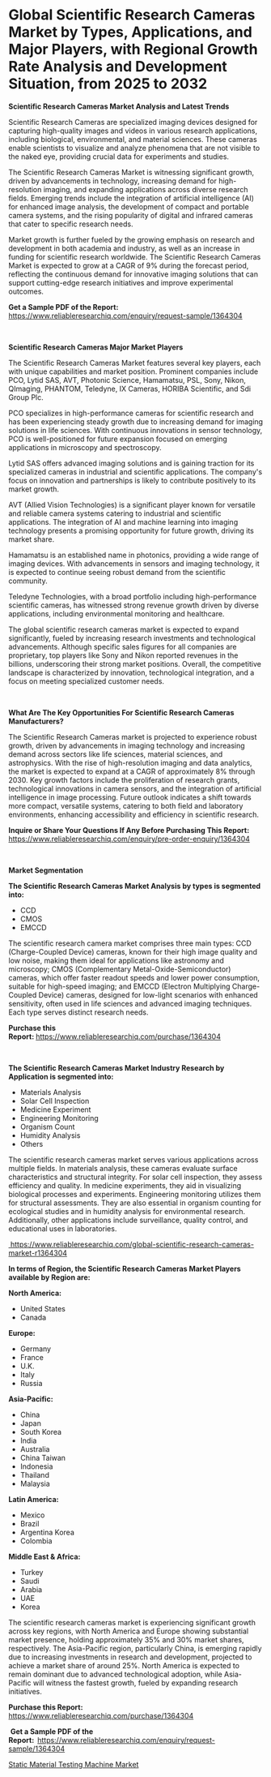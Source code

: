 <p><h1>Global Scientific Research Cameras Market by Types, Applications, and Major Players, with Regional Growth Rate Analysis and Development Situation, from 2025 to 2032</h1></p><p><strong>Scientific Research Cameras Market Analysis and Latest Trends</strong></p>
<p><p>Scientific Research Cameras are specialized imaging devices designed for capturing high-quality images and videos in various research applications, including biological, environmental, and material sciences. These cameras enable scientists to visualize and analyze phenomena that are not visible to the naked eye, providing crucial data for experiments and studies.</p><p>The Scientific Research Cameras Market is witnessing significant growth, driven by advancements in technology, increasing demand for high-resolution imaging, and expanding applications across diverse research fields. Emerging trends include the integration of artificial intelligence (AI) for enhanced image analysis, the development of compact and portable camera systems, and the rising popularity of digital and infrared cameras that cater to specific research needs. </p><p>Market growth is further fueled by the growing emphasis on research and development in both academia and industry, as well as an increase in funding for scientific research worldwide. The Scientific Research Cameras Market is expected to grow at a CAGR of 9% during the forecast period, reflecting the continuous demand for innovative imaging solutions that can support cutting-edge research initiatives and improve experimental outcomes.</p></p>
<p><strong>Get a Sample PDF of the Report:&nbsp;</strong> <a href="https://www.reliableresearchiq.com/enquiry/request-sample/1364304?utm_campaign=3136&utm_medium=2&utm_source=Github&utm_content=ia&utm_term=12042025&utm_id=scientific-research-cameras">https://www.reliableresearchiq.com/enquiry/request-sample/1364304</a></p>
<p>&nbsp;</p>
<p><strong>Scientific Research Cameras Major Market Players</strong></p>
<p><p>The Scientific Research Cameras Market features several key players, each with unique capabilities and market position. Prominent companies include PCO, Lytid SAS, AVT, Photonic Science, Hamamatsu, PSL, Sony, Nikon, QImaging, PHANTOM, Teledyne, IX Cameras, HORIBA Scientific, and Sdi Group Plc.</p><p>PCO specializes in high-performance cameras for scientific research and has been experiencing steady growth due to increasing demand for imaging solutions in life sciences. With continuous innovations in sensor technology, PCO is well-positioned for future expansion focused on emerging applications in microscopy and spectroscopy.</p><p>Lytid SAS offers advanced imaging solutions and is gaining traction for its specialized cameras in industrial and scientific applications. The company's focus on innovation and partnerships is likely to contribute positively to its market growth.</p><p>AVT (Allied Vision Technologies) is a significant player known for versatile and reliable camera systems catering to industrial and scientific applications. The integration of AI and machine learning into imaging technology presents a promising opportunity for future growth, driving its market share.</p><p>Hamamatsu is an established name in photonics, providing a wide range of imaging devices. With advancements in sensors and imaging technology, it is expected to continue seeing robust demand from the scientific community.</p><p>Teledyne Technologies, with a broad portfolio including high-performance scientific cameras, has witnessed strong revenue growth driven by diverse applications, including environmental monitoring and healthcare.</p><p>The global scientific research cameras market is expected to expand significantly, fueled by increasing research investments and technological advancements. Although specific sales figures for all companies are proprietary, top players like Sony and Nikon reported revenues in the billions, underscoring their strong market positions. Overall, the competitive landscape is characterized by innovation, technological integration, and a focus on meeting specialized customer needs.</p></p>
<p>&nbsp;</p>
<p><strong>What Are The Key Opportunities For Scientific Research Cameras Manufacturers?</strong></p>
<p><p>The Scientific Research Cameras market is projected to experience robust growth, driven by advancements in imaging technology and increasing demand across sectors like life sciences, material sciences, and astrophysics. With the rise of high-resolution imaging and data analytics, the market is expected to expand at a CAGR of approximately 8% through 2030. Key growth factors include the proliferation of research grants, technological innovations in camera sensors, and the integration of artificial intelligence in image processing. Future outlook indicates a shift towards more compact, versatile systems, catering to both field and laboratory environments, enhancing accessibility and efficiency in scientific research.</p></p>
<p><strong>Inquire or Share Your Questions If Any Before Purchasing This Report:</strong> <a href="https://www.reliableresearchiq.com/enquiry/pre-order-enquiry/1364304?utm_campaign=3136&utm_medium=2&utm_source=Github&utm_content=ia&utm_term=12042025&utm_id=scientific-research-cameras">https://www.reliableresearchiq.com/enquiry/pre-order-enquiry/1364304</a></p>
<p>&nbsp;</p>
<p><strong>Market Segmentation</strong></p>
<p><strong>The Scientific Research Cameras Market Analysis by types is segmented into:</strong></p>
<p><ul><li>CCD</li><li>CMOS</li><li>EMCCD</li></ul></p>
<p><p>The scientific research camera market comprises three main types: CCD (Charge-Coupled Device) cameras, known for their high image quality and low noise, making them ideal for applications like astronomy and microscopy; CMOS (Complementary Metal-Oxide-Semiconductor) cameras, which offer faster readout speeds and lower power consumption, suitable for high-speed imaging; and EMCCD (Electron Multiplying Charge-Coupled Device) cameras, designed for low-light scenarios with enhanced sensitivity, often used in life sciences and advanced imaging techniques. Each type serves distinct research needs.</p></p>
<p><strong>Purchase this Report:&nbsp;</strong><a href="https://www.reliableresearchiq.com/purchase/1364304?utm_campaign=3136&utm_medium=2&utm_source=Github&utm_content=ia&utm_term=12042025&utm_id=scientific-research-cameras">https://www.reliableresearchiq.com/purchase/1364304</a></p>
<p>&nbsp;</p>
<p><strong>The Scientific Research Cameras Market Industry Research by Application is segmented into:</strong></p>
<p><ul><li>Materials Analysis</li><li>Solar Cell Inspection</li><li>Medicine Experiment</li><li>Engineering Monitoring</li><li>Organism Count</li><li>Humidity Analysis</li><li>Others</li></ul></p>
<p><p>The scientific research cameras market serves various applications across multiple fields. In materials analysis, these cameras evaluate surface characteristics and structural integrity. For solar cell inspection, they assess efficiency and quality. In medicine experiments, they aid in visualizing biological processes and experiments. Engineering monitoring utilizes them for structural assessments. They are also essential in organism counting for ecological studies and in humidity analysis for environmental research. Additionally, other applications include surveillance, quality control, and educational uses in laboratories.</p></p>
<p><a href="https://www.reliableresearchiq.com/global-scientific-research-cameras-market-r1364304?utm_campaign=3136&utm_medium=2&utm_source=Github&utm_content=ia&utm_term=12042025&utm_id=scientific-research-cameras">&nbsp;https://www.reliableresearchiq.com/global-scientific-research-cameras-market-r1364304</a></p>
<p><strong>In terms of Region, the Scientific Research Cameras Market Players available by Region are:</strong></p>
<p>
    <p> <strong> North America: </strong>
        <ul>
            <li>United States</li>
            <li>Canada</li>
        </ul>
        </p> 
    <p> <strong> Europe: </strong>
        <ul>
            <li>Germany</li>
            <li>France</li>
            <li>U.K.</li>
            <li>Italy</li>
            <li>Russia</li>
        </ul>
        </p> 
    <p> <strong> Asia-Pacific: </strong>
        <ul>
            <li>China</li>
            <li>Japan</li>
            <li>South Korea</li>
            <li>India</li>
            <li>Australia</li>
            <li>China Taiwan</li>
            <li>Indonesia</li>
            <li>Thailand</li>
            <li>Malaysia</li>
        </ul>
        </p> 
    <p> <strong> Latin America: </strong>
        <ul>
            <li>Mexico</li>
            <li>Brazil</li>
            <li>Argentina Korea</li>
            <li>Colombia</li>
        </ul>
        </p> 
    <p> <strong> Middle East & Africa: </strong>
        <ul>
            <li>Turkey</li>
            <li>Saudi</li>
            <li>Arabia</li>
            <li>UAE</li>
            <li>Korea</li>
        </ul>
    </p>
    </p>
<p><p>The scientific research cameras market is experiencing significant growth across key regions, with North America and Europe showing substantial market presence, holding approximately 35% and 30% market shares, respectively. The Asia-Pacific region, particularly China, is emerging rapidly due to increasing investments in research and development, projected to achieve a market share of around 25%. North America is expected to remain dominant due to advanced technological adoption, while Asia-Pacific will witness the fastest growth, fueled by expanding research initiatives.</p></p>
<p><strong>Purchase this Report: </strong><a href="https://www.reliableresearchiq.com/purchase/1364304?utm_campaign=3136&utm_medium=2&utm_source=Github&utm_content=ia&utm_term=12042025&utm_id=scientific-research-cameras">https://www.reliableresearchiq.com/purchase/1364304</a></p>
<p>&nbsp;<strong>Get a Sample PDF of the Report:&nbsp;&nbsp;</strong><a href="https://www.reliableresearchiq.com/enquiry/request-sample/1364304?utm_campaign=3136&utm_medium=2&utm_source=Github&utm_content=ia&utm_term=12042025&utm_id=scientific-research-cameras">https://www.reliableresearchiq.com/enquiry/request-sample/1364304</a></p>
<p><strong></strong></p>
<p><p><a href="https://github.com/elodielamto06/Market-Research-Report-List-1/blob/main/static-material-testing-machine-market.md?utm_campaign=3136&utm_medium=2&utm_source=Github&utm_content=ia&utm_term=12042025&utm_id=scientific-research-cameras">Static Material Testing Machine Market</a></p></p>